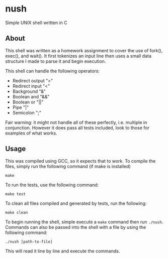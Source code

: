 # nush
Simple UNIX shell written in C

## About
This shell was written as a homework assignment to cover the use of fork(), exec(), and wait(). It first tokenizes an input line
then uses a small data structure I made to parse it and begin execution.

This shell can handle the following operators:
- Redirect output ">"
- Redirect input  "<"
- Background      "&"
- Boolean and     "&&"
- Boolean or      "||"
- Pipe            "|"
- Semicolon       ";"

Fair warning: it might not handle all of these perfectly, i.e. multiple in conjunction. However it does pass all tests included, look
to those for examples of what works.

## Usage
This was compiled using GCC, so it expects that to work. To compile the files, simply run the following command (if make is installed)

`make`

To run the tests, use the following command:

`make test`

To clean all files compiled and generated by tests, run the following:

`make clean`

To begin running the shell, simple execute a `make` command then run `./nush`. Commands can also be passed into the shell
with a file by using the following command:

`./nush [path-to-file]`

This will read it line by line and execute the commands.
